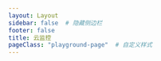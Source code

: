 ```yaml
---
layout: Layout
sidebar: false  # 隐藏侧边栏
footer: false
title: 云监控
pageClass: "playground-page"  # 自定义样式
---
```


<PlaygroundComponent service="ces" lang="en-us"/>
